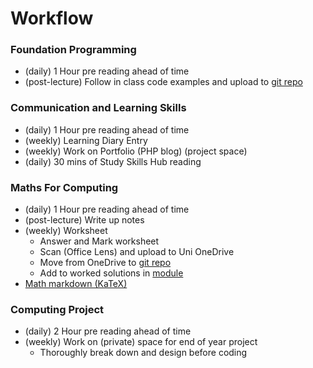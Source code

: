 # Workflow

### Foundation Programming

* \(daily\) 1 Hour pre reading ahead of time 
* \(post-lecture\) Follow in class code examples and upload to [git repo](https://github.com/AdnanTech/UniversityOfSussex)

### Communication and Learning Skills

* \(daily\) 1 Hour pre reading ahead of time 
* \(weekly\) Learning Diary Entry
* \(weekly\) Work on Portfolio \(PHP blog\) \(project space\)
* \(daily\) 30 mins of Study Skills Hub reading

### Maths For Computing

* \(daily\) 1 Hour pre reading ahead of time
* \(post-lecture\) Write up notes
* \(weekly\) Worksheet
  * Answer and Mark worksheet
  * Scan \(Office Lens\) and upload to Uni OneDrive
  * Move from OneDrive to [git repo](https://github.com/AdnanTech/maths-for-computing-worksheets)
  * Add to worked solutions in [module](foundation-year/foundation-year-modules/autumn/mathematics-for-computing-1/)
* [Math markdown \(KaTeX\)](https://katex.org/docs/supported.html)

### Computing Project

* \(daily\) 2 Hour pre reading ahead of time
* \(weekly\) Work on \(private\) space for end of year project
  * Thoroughly break down and design before coding

